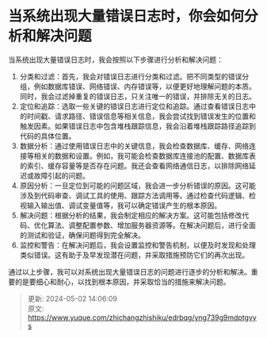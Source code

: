 # 当系统出现大量错误日志时，你会如何分析和解决问题

当系统出现大量错误日志时，我会按照以下步骤进行分析和解决问题：

1. 分类和过滤：首先，我会对错误日志进行分类和过滤。把不同类型的错误分组，例如数据库错误、网络错误、内存错误等，以便更好地理解问题的本质。同时，我会过滤掉重复的错误日志，只关注唯一的错误，并排除无关的日志。
2. 定位和追踪：选取一些关键的错误日志进行定位和追踪。通过查看错误日志中的时间戳、请求路径、错误信息等相关信息，我会尝试找到错误发生的位置和触发因素。如果错误日志中包含堆栈跟踪信息，我会沿着堆栈跟踪路径追踪到代码的具体位置。
3. 数据分析：通过使用错误日志中的关键信息，我会检查数据库、缓存、网络连接等相关的数据和设置。例如，我可能会检查数据库连接池的配置、数据库表的索引、缓存容量等是否存在问题。我还会查看网络通信日志，以排除网络延迟或故障引起的问题。
4. 原因分析：一旦定位到可能的问题区域，我会进一步分析错误的原因。这可能涉及到代码审查、调试工具的使用、跟踪方法调用等。通过检查代码逻辑、检视输入输出值、调试变量值等，我可以确定错误产生的根本原因。
5. 解决问题：根据分析的结果，我会制定相应的解决方案。这可能包括修改代码、优化算法、调整配置参数、增加服务器资源等。在解决问题后，进行全面的测试和验证，确保问题得到完全解决。
6. 监控和警告：在解决问题后，我会设置监控和警告机制，以便及时发现和处理类似错误。这有助于及早发现潜在问题，并采取措施预防它们的再次出现。

通过以上步骤，我可以对系统出现大量错误日志的问题进行逐步的分析和解决。重要的是要细心和耐心，以找到根本原因，并采取恰当的措施来解决问题。





> 更新: 2024-05-02 14:06:09  
> 原文: <https://www.yuque.com/zhichangzhishiku/edrbqg/yng739g9mdptgvys>